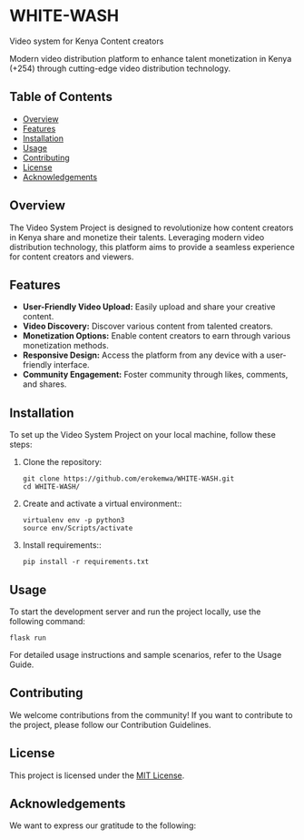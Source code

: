 # WHITE-WASH
 Video system for Kenya Content creators

Modern video distribution platform to enhance talent monetization in Kenya (+254) through cutting-edge video distribution technology.

## Table of Contents

- [Overview](#overview)
- [Features](#features)
- [Installation](#installation)
- [Usage](#usage)
- [Contributing](#contributing)
- [License](#license)
- [Acknowledgements](#acknowledgements)

## Overview

The Video System Project is designed to revolutionize how content creators in Kenya share and monetize their talents. Leveraging modern video distribution technology, this platform aims to provide a seamless experience for content creators and viewers.

## Features

- **User-Friendly Video Upload:** Easily upload and share your creative content.
- **Video Discovery:** Discover various content from talented creators.
- **Monetization Options:** Enable content creators to earn through various monetization methods.
- **Responsive Design:** Access the platform from any device with a user-friendly interface.
- **Community Engagement:** Foster community through likes, comments, and shares.

## Installation

To set up the Video System Project on your local machine, follow these steps:

1. Clone the repository:
      ```
      git clone https://github.com/erokemwa/WHITE-WASH.git
      cd WHITE-WASH/
      ```
2. Create and activate a virtual environment::
      ```
      virtualenv env -p python3
      source env/Scripts/activate
      ```
3. Install requirements::
      ```
      pip install -r requirements.txt
      ```
## Usage

To start the development server and run the project locally, use the following command:
```
flask run
```
For detailed usage instructions and sample scenarios, refer to the Usage Guide.

## Contributing

We welcome contributions from the community! If you want to contribute to the project, please follow our Contribution Guidelines.

## License

This project is licensed under the [MIT License](#1).

## Acknowledgements

We want to express our gratitude to the following:
